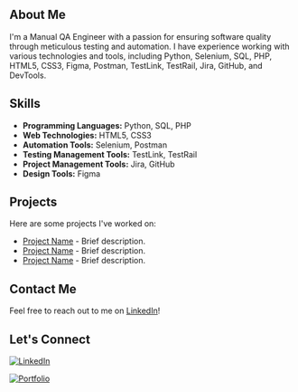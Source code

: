 ## About Me
I'm a Manual QA Engineer with a passion for ensuring software quality through meticulous testing and automation. I have experience working with various technologies and tools, including Python, Selenium, SQL, PHP, HTML5, CSS3, Figma, Postman, TestLink, TestRail, Jira, GitHub, and DevTools.

## Skills
- **Programming Languages:** Python, SQL, PHP
- **Web Technologies:** HTML5, CSS3
- **Automation Tools:** Selenium, Postman
- **Testing Management Tools:** TestLink, TestRail
- **Project Management Tools:** Jira, GitHub
- **Design Tools:** Figma

## Projects
Here are some projects I've worked on:
- [Project Name](link-to-project) - Brief description.
- [Project Name](link-to-project) - Brief description.
- [Project Name](link-to-project) - Brief description.

## Contact Me
Feel free to reach out to me on [LinkedIn](link-to-linkedin-profile)!

## Let's Connect
[![LinkedIn](https://cliply.co/wp-content/uploads/2021/02/372102050_LINKEDIN_ICON_TRANSPARENT_1080.gif)](https://www.linkedin.com/in/maxym-podolyak-a8a531187/)

[![Portfolio](https://media0.giphy.com/media/fwmjvrjSLGO7CaBupN/giphy.gif?cid=790b7611k35pijaw5w7tfnk9vatc248d8rwrwoanqv1ez6yc&ep=v1_gifs_search&rid=giphy.gif&ct=g)](https://drive.google.com/file/d/1cKi-IG6LGMshCoXMTv8vo-6ddPL7pfmJ/view?usp=sharing)
